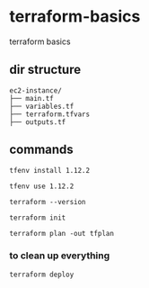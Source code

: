 # terraform-basics
terraform basics

## dir structure
```
ec2-instance/
├── main.tf
├── variables.tf
├── terraform.tfvars
├── outputs.tf 
```

## commands

`tfenv install 1.12.2`

`tfenv use 1.12.2`

`terraform --version`

`terraform init`

`terraform plan -out tfplan`

### to clean up everything

`terraform deploy`

